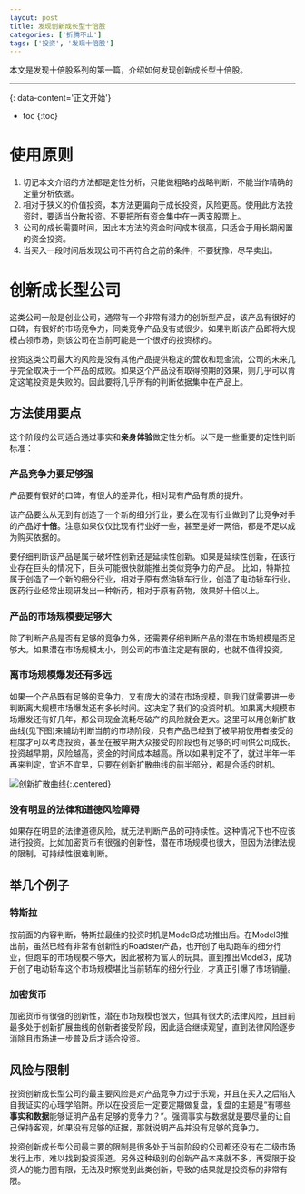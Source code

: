 ```yaml
---
layout: post
title: 发现创新成长型十倍股
categories: ['折腾不止']
tags: ['投资', '发现十倍股']
---
```

本文是发现十倍股系列的第一篇，介绍如何发现创新成长型十倍股。
<!--more-->

***
{: data-content='正文开始'}

* toc 
{:toc}

# 使用原则
1. 切记本文介绍的方法都是定性分析，只能做粗略的战略判断，不能当作精确的定量分析依据。
1. 相对于狭义的价值投资，本方法更偏向于成长投资，风险更高。使用此方法投资时，要适当分散投资。不要把所有资金集中在一两支股票上。
1. 公司的成长需要时间，因此本方法的资金时间成本很高，只适合于用长期闲置的资金投资。
1. 当买入一段时间后发现公司不再符合之前的条件，不要犹豫，尽早卖出。

# 创新成长型公司
这类公司一般是创业公司，通常有一个非常有潜力的创新型产品，该产品有很好的口碑，有很好的市场竞争力，同类竞争产品没有或很少。如果判断该产品即将大规模占领市场，则该公司在当前可能是一个很好的投资标的。

投资这类公司最大的风险是没有其他产品提供稳定的营收和现金流，公司的未来几乎完全取决于一个产品的成败。如果这个产品没有取得预期的效果，则几乎可以肯定这笔投资是失败的。因此要将几乎所有的判断依据集中在产品上。

## 方法使用要点
这个阶段的公司适合通过事实和**亲身体验**做定性分析。以下是一些重要的定性判断标准：

### 产品竞争力要足够强
产品要有很好的口碑，有很大的差异化，相对现有产品有质的提升。

该产品要么从无到有创造了一个新的细分行业，要么在现有行业做到了比竞争对手的产品好**十倍**。注意如果仅仅比现有行业好一些，甚至是好一两倍，都是不足以成为购买依据的。

要仔细判断该产品是属于破坏性创新还是延续性创新。如果是延续性创新，在该行业存在巨头的情况下，巨头可能很快就能推出类似竞争力的产品。
比如，特斯拉属于创造了一个新的细分行业，相对于原有燃油轿车行业，创造了电动轿车行业。医药行业经常出现研发出一种新药，相对于原有药物，效果好十倍以上。

### 产品的市场规模要足够大
除了判断产品是否有足够的竞争力外，还需要仔细判断产品的潜在市场规模是否足够大。如果潜在市场规模太小，则公司的市值注定是有限的，也就不值得投资。

### 离市场规模爆发还有多远
如果一个产品既有足够的竞争力，又有庞大的潜在市场规模，则我们就需要进一步判断离大规模市场爆发还有多长时间。这决定了我们的投资时机。如果离大规模市场爆发还有好几年，那公司现金流耗尽破产的风险就会更大。这里可以用创新扩散曲线(见下图)来辅助判断当前的市场阶段，只有产品已经到了被早期使用者接受的程度才可以考虑投资，甚至在被早期大众接受的阶段也有足够的时间供公司成长。投资越早期，风险越高，资金的时间成本越高。所以如果判定不了，就过半年一年再来判定，宜迟不宜早，只要在创新扩散曲线的前半部分，都是合适的时机。

![创新扩散曲线]({{site.url}}/assets/img/find-tenfold-stocks/innovation_diffusion_curve.png){:.centered}

### 没有明显的法律和道德风险障碍
如果存在明显的法律道德风险，就无法判断产品的可持续性。这种情况下也不应该进行投资。比如加密货币有很强的创新性，潜在市场规模也很大，但因为法律法规的限制，可持续性很难判断。

## 举几个例子
### 特斯拉
按前面的内容判断，特斯拉最佳的投资时机是Model3成功推出后。在Model3推出前，虽然已经有非常有创新性的Roadster产品，也开创了电动跑车的细分行业，但跑车的市场规模不够大，因此被称为富人的玩具。直到推出Model3，成功开创了电动轿车这个市场规模堪比当前轿车的细分行业，才真正引爆了市场销量。
### 加密货币
加密货币有很强的创新性，潜在市场规模也很大，但其有很大的法律风险，且目前最多处于创新扩展曲线的创新者接受阶段，因此适合继续观望，直到法律风险逐步消除且市场进一步普及后才适合投资。

## 风险与限制
投资创新成长型公司的最主要风险是对产品竞争力过于乐观，并且在买入之后陷入自我证实的心理学陷阱。所以在投资后一定要定期做复盘，复盘的主题是“有哪些**事实和数据**能够证明产品有足够的竞争力？”。强调事实与数据就是要尽量的让自己保持客观，如果没有足够的证据，那就说明产品并没有足够的竞争力。

投资创新成长型公司最主要的限制是很多处于当前阶段的公司都还没有在二级市场发行上市，难以找到投资渠道。另外这种级别的创新产品本来就不多，再受限于投资人的能力圈有限，无法及时察觉到此类创新，导致的结果就是投资标的非常有限。